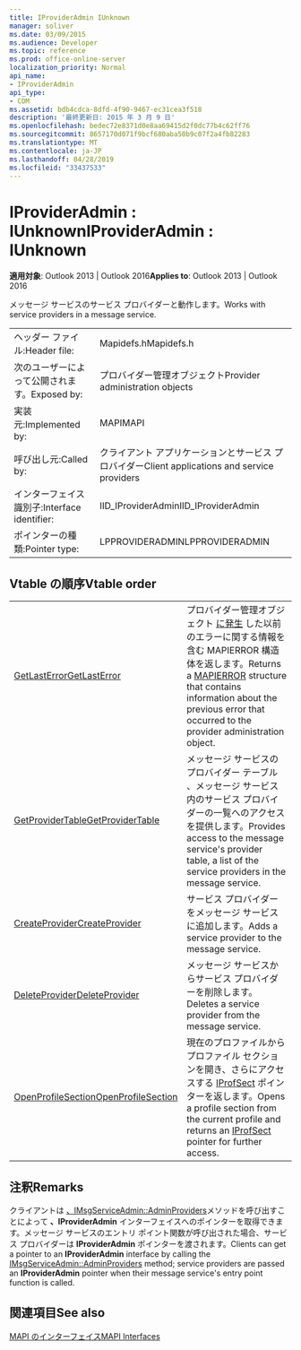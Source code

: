 ```yaml
---
title: IProviderAdmin IUnknown
manager: soliver
ms.date: 03/09/2015
ms.audience: Developer
ms.topic: reference
ms.prod: office-online-server
localization_priority: Normal
api_name:
- IProviderAdmin
api_type:
- COM
ms.assetid: bdb4cdca-8dfd-4f90-9467-ec31cea3f518
description: '最終更新日: 2015 年 3 月 9 日'
ms.openlocfilehash: bedec72e8371d0e8aa69415d2f0dc77b4c62ff76
ms.sourcegitcommit: 8657170d071f9bcf680aba50b9c07f2a4fb82283
ms.translationtype: MT
ms.contentlocale: ja-JP
ms.lasthandoff: 04/28/2019
ms.locfileid: "33437533"
---
```

# <a name="iprovideradmin--iunknown"></a><span data-ttu-id="b057d-103">IProviderAdmin : IUnknown</span><span class="sxs-lookup"><span data-stu-id="b057d-103">IProviderAdmin : IUnknown</span></span>

  
  
<span data-ttu-id="b057d-104">**適用対象**: Outlook 2013 | Outlook 2016</span><span class="sxs-lookup"><span data-stu-id="b057d-104">**Applies to**: Outlook 2013 | Outlook 2016</span></span> 
  
<span data-ttu-id="b057d-105">メッセージ サービスのサービス プロバイダーと動作します。</span><span class="sxs-lookup"><span data-stu-id="b057d-105">Works with service providers in a message service.</span></span> 
  
|||
|:-----|:-----|
|<span data-ttu-id="b057d-106">ヘッダー ファイル:</span><span class="sxs-lookup"><span data-stu-id="b057d-106">Header file:</span></span>  <br/> |<span data-ttu-id="b057d-107">Mapidefs.h</span><span class="sxs-lookup"><span data-stu-id="b057d-107">Mapidefs.h</span></span>  <br/> |
|<span data-ttu-id="b057d-108">次のユーザーによって公開されます。</span><span class="sxs-lookup"><span data-stu-id="b057d-108">Exposed by:</span></span>  <br/> |<span data-ttu-id="b057d-109">プロバイダー管理オブジェクト</span><span class="sxs-lookup"><span data-stu-id="b057d-109">Provider administration objects</span></span>  <br/> |
|<span data-ttu-id="b057d-110">実装元:</span><span class="sxs-lookup"><span data-stu-id="b057d-110">Implemented by:</span></span>  <br/> |<span data-ttu-id="b057d-111">MAPI</span><span class="sxs-lookup"><span data-stu-id="b057d-111">MAPI</span></span>  <br/> |
|<span data-ttu-id="b057d-112">呼び出し元:</span><span class="sxs-lookup"><span data-stu-id="b057d-112">Called by:</span></span>  <br/> |<span data-ttu-id="b057d-113">クライアント アプリケーションとサービス プロバイダー</span><span class="sxs-lookup"><span data-stu-id="b057d-113">Client applications and service providers</span></span>  <br/> |
|<span data-ttu-id="b057d-114">インターフェイス識別子:</span><span class="sxs-lookup"><span data-stu-id="b057d-114">Interface identifier:</span></span>  <br/> |<span data-ttu-id="b057d-115">IID_IProviderAdmin</span><span class="sxs-lookup"><span data-stu-id="b057d-115">IID_IProviderAdmin</span></span>  <br/> |
|<span data-ttu-id="b057d-116">ポインターの種類:</span><span class="sxs-lookup"><span data-stu-id="b057d-116">Pointer type:</span></span>  <br/> |<span data-ttu-id="b057d-117">LPPROVIDERADMIN</span><span class="sxs-lookup"><span data-stu-id="b057d-117">LPPROVIDERADMIN</span></span>  <br/> |
   
## <a name="vtable-order"></a><span data-ttu-id="b057d-118">Vtable の順序</span><span class="sxs-lookup"><span data-stu-id="b057d-118">Vtable order</span></span>

|||
|:-----|:-----|
|[<span data-ttu-id="b057d-119">GetLastError</span><span class="sxs-lookup"><span data-stu-id="b057d-119">GetLastError</span></span>](iprovideradmin-getlasterror.md) <br/> |<span data-ttu-id="b057d-120">プロバイダー管理オブジェクト [に発生](mapierror.md) した以前のエラーに関する情報を含む MAPIERROR 構造体を返します。</span><span class="sxs-lookup"><span data-stu-id="b057d-120">Returns a [MAPIERROR](mapierror.md) structure that contains information about the previous error that occurred to the provider administration object.</span></span>  <br/> |
|[<span data-ttu-id="b057d-121">GetProviderTable</span><span class="sxs-lookup"><span data-stu-id="b057d-121">GetProviderTable</span></span>](iprovideradmin-getprovidertable.md) <br/> |<span data-ttu-id="b057d-122">メッセージ サービスのプロバイダー テーブル 、メッセージ サービス内のサービス プロバイダーの一覧へのアクセスを提供します。</span><span class="sxs-lookup"><span data-stu-id="b057d-122">Provides access to the message service's provider table, a list of the service providers in the message service.</span></span>  <br/> |
|[<span data-ttu-id="b057d-123">CreateProvider</span><span class="sxs-lookup"><span data-stu-id="b057d-123">CreateProvider</span></span>](iprovideradmin-createprovider.md) <br/> |<span data-ttu-id="b057d-124">サービス プロバイダーをメッセージ サービスに追加します。</span><span class="sxs-lookup"><span data-stu-id="b057d-124">Adds a service provider to the message service.</span></span>  <br/> |
|[<span data-ttu-id="b057d-125">DeleteProvider</span><span class="sxs-lookup"><span data-stu-id="b057d-125">DeleteProvider</span></span>](iprovideradmin-deleteprovider.md) <br/> |<span data-ttu-id="b057d-126">メッセージ サービスからサービス プロバイダーを削除します。</span><span class="sxs-lookup"><span data-stu-id="b057d-126">Deletes a service provider from the message service.</span></span>  <br/> |
|[<span data-ttu-id="b057d-127">OpenProfileSection</span><span class="sxs-lookup"><span data-stu-id="b057d-127">OpenProfileSection</span></span>](iprovideradmin-openprofilesection.md) <br/> |<span data-ttu-id="b057d-128">現在のプロファイルからプロファイル セクションを開き、さらにアクセスする [IProfSect](iprofsectimapiprop.md) ポインターを返します。</span><span class="sxs-lookup"><span data-stu-id="b057d-128">Opens a profile section from the current profile and returns an [IProfSect](iprofsectimapiprop.md) pointer for further access.</span></span>  <br/> |
   
## <a name="remarks"></a><span data-ttu-id="b057d-129">注釈</span><span class="sxs-lookup"><span data-stu-id="b057d-129">Remarks</span></span>

<span data-ttu-id="b057d-130">クライアントは [、IMsgServiceAdmin::AdminProviders](imsgserviceadmin-adminproviders.md)メソッドを呼び出すことによって **、IProviderAdmin** インターフェイスへのポインターを取得できます。メッセージ サービスのエントリ ポイント関数が呼び出された場合、サービス プロバイダーは **IProviderAdmin** ポインターを渡されます。</span><span class="sxs-lookup"><span data-stu-id="b057d-130">Clients can get a pointer to an **IProviderAdmin** interface by calling the [IMsgServiceAdmin::AdminProviders](imsgserviceadmin-adminproviders.md) method; service providers are passed an **IProviderAdmin** pointer when their message service's entry point function is called.</span></span> 
  
## <a name="see-also"></a><span data-ttu-id="b057d-131">関連項目</span><span class="sxs-lookup"><span data-stu-id="b057d-131">See also</span></span>



[<span data-ttu-id="b057d-132">MAPI のインターフェイス</span><span class="sxs-lookup"><span data-stu-id="b057d-132">MAPI Interfaces</span></span>](mapi-interfaces.md)

